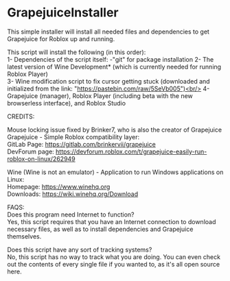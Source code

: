 # GrapejuiceInstaller
This simple installer will install all needed files and dependencies to get Grapejuice for Roblox up and running.

This script will install the following (in this order):<br/>
1- Dependencies of the script itself:
-"git" for package installation
2- The latest version of Wine Development* (which is currently needed for running Roblox Player)<br/>
3- Wine modification script to fix cursor getting stuck (downloaded and initialized from the link: "https://pastebin.com/raw/5SeVb005")<br/>
4- Grapejuice (manager), Roblox Player (including beta with the new browserless interface), and Roblox Studio<br/>

CREDITS:<br/>

Mouse locking issue fixed by Brinker7, who is also the creator of Grapejuice<br/>
Grapejuice - Simple Roblox compatibility layer:<br/>
GitLab Page: https://gitlab.com/brinkervii/grapejuice<br/>
DevForum page: https://devforum.roblox.com/t/grapejuice-easily-run-roblox-on-linux/262949<br/>

Wine (Wine is not an emulator) - Application to run Windows applications on Linux:<br/>
Homepage: https://www.winehq.org<br/>
Downloads: https://wiki.winehq.org/Download<br/>

FAQS:<br/>
Does this program need Internet to function?<br/>
Yes, this script requires that you have an Internet connection to download necessary files, as well as to install dependencies and Grapejuice themselves.<br/>

Does this script have any sort of tracking systems?<br/>
No, this script has no way to track what you are doing. You can even check out the contents of every single file if you wanted to, as it's all open source here.<br/>
